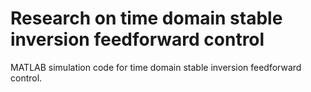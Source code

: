 # Research on time domain stable inversion feedforward control
MATLAB simulation code for time domain stable inversion feedforward control.
